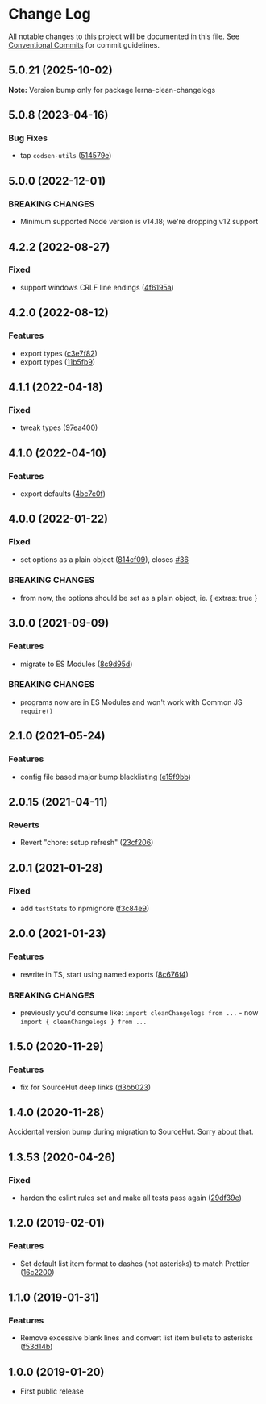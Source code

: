 # Change Log

All notable changes to this project will be documented in this file.
See [Conventional Commits](https://conventionalcommits.org) for commit guidelines.

## 5.0.21 (2025-10-02)

**Note:** Version bump only for package lerna-clean-changelogs

## 5.0.8 (2023-04-16)

### Bug Fixes

- tap `codsen-utils` ([514579e](https://github.com/codsen/codsen/commit/514579edb10d5877faed7b794e382cd17cd91fee))

## 5.0.0 (2022-12-01)

### BREAKING CHANGES

- Minimum supported Node version is v14.18; we're dropping v12 support

## 4.2.2 (2022-08-27)

### Fixed

- support windows CRLF line endings ([4f6195a](https://github.com/codsen/codsen/commit/4f6195a1bfa8f21f18540c90b4963f17c433980c))

## 4.2.0 (2022-08-12)

### Features

- export types ([c3e7f82](https://github.com/codsen/codsen/commit/c3e7f82300e53adef3fe2c8b3f79e74fb379d12b))
- export types ([11b5fb9](https://github.com/codsen/codsen/commit/11b5fb936ce20e0a77c3a09806773e1cd7695c50))

## 4.1.1 (2022-04-18)

### Fixed

- tweak types ([97ea400](https://github.com/codsen/codsen/commit/97ea4001c1bb6bf1a9a09d36fa2d1694f2c4d974))

## 4.1.0 (2022-04-10)

### Features

- export defaults ([4bc7c0f](https://github.com/codsen/codsen/commit/4bc7c0fd98f3c2e768df04a8e34b6465d04835d9))

## 4.0.0 (2022-01-22)

### Fixed

- set options as a plain object ([814cf09](https://github.com/codsen/codsen/commit/814cf090d14c9810b2cf6074fad316fa43d125c8)), closes [#36](https://github.com/codsen/codsen/issues/36)

### BREAKING CHANGES

- from now, the options should be set as a plain object, ie. { extras: true }

## 3.0.0 (2021-09-09)

### Features

- migrate to ES Modules ([8c9d95d](https://github.com/codsen/codsen/commit/8c9d95d5dea0b769c2f070397141918a4893d575))

### BREAKING CHANGES

- programs now are in ES Modules and won't work with Common JS `require()`

## 2.1.0 (2021-05-24)

### Features

- config file based major bump blacklisting ([e15f9bb](https://github.com/codsen/codsen/commit/e15f9bba1c4fd5f847ac28b3f38fa6ee633f5dca))

## 2.0.15 (2021-04-11)

### Reverts

- Revert "chore: setup refresh" ([23cf206](https://github.com/codsen/codsen/commit/23cf206970a087ff0fa04e61f94d919f59ab3881))

## 2.0.1 (2021-01-28)

### Fixed

- add `testStats` to npmignore ([f3c84e9](https://github.com/codsen/codsen/commit/f3c84e95afc5514214312f913692d85b2e12eb29))

## 2.0.0 (2021-01-23)

### Features

- rewrite in TS, start using named exports ([8c676f4](https://github.com/codsen/codsen/commit/8c676f4ea31ad71b4429d22c2bc095738562da97))

### BREAKING CHANGES

- previously you'd consume like: `import cleanChangelogs from ...` - now `import { cleanChangelogs } from ...`

## 1.5.0 (2020-11-29)

### Features

- fix for SourceHut deep links ([d3bb023](https://git.sr.ht/~royston/codsen/commit/d3bb0235c7bfe507847399544c55ae29808629ed))

## 1.4.0 (2020-11-28)

Accidental version bump during migration to SourceHut. Sorry about that.

## 1.3.53 (2020-04-26)

### Fixed

- harden the eslint rules set and make all tests pass again ([29df39e](https://gitlab.com/codsen/codsen/commit/29df39eb787ff5b3a0636ed4ea7df6056f5a0451))

## 1.2.0 (2019-02-01)

### Features

- Set default list item format to dashes (not asterisks) to match Prettier ([16c2200](https://gitlab.com/codsen/codsen/commit/16c2200))

## 1.1.0 (2019-01-31)

### Features

- Remove excessive blank lines and convert list item bullets to asterisks ([f53d14b](https://gitlab.com/codsen/codsen/commit/f53d14b))

## 1.0.0 (2019-01-20)

- First public release
